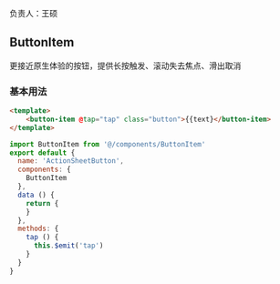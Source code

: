 负责人：王硕

## ButtonItem
更接近原生体验的按钮，提供长按触发、滚动失去焦点、滑出取消

### 基本用法

```html
<template>
    <button-item @tap="tap" class="button">{{text}</button-item>
</template>
```
```js
import ButtonItem from '@/components/ButtonItem'
export default {
  name: 'ActionSheetButton',
  components: {
    ButtonItem
  },
  data () {
    return {
    }
  },
  methods: {
    tap () {
      this.$emit('tap')
    }
  }
}
```